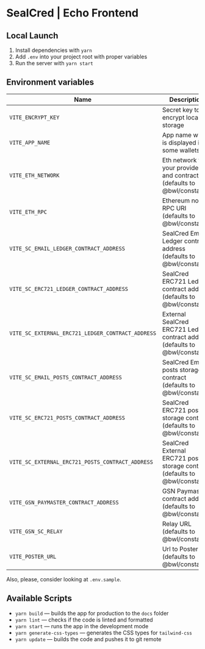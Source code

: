 # SealCred | Echo Frontend

## Local Launch

1. Install dependencies with `yarn`
2. Add `.env` into your project root with proper variables
3. Run the server with `yarn start`

## Environment variables

| Name                                              | Description                                                                   |
| ------------------------------------------------- | ----------------------------------------------------------------------------- |
| `VITE_ENCRYPT_KEY`                                | Secret key to encrypt local storage                                           |
| `VITE_APP_NAME`                                   | App name which is displayed in some wallets                                   |
| `VITE_ETH_NETWORK`                                | Eth network for your providers and contract (defaults to @bwl/constants)      |
| `VITE_ETH_RPC`                                    | Ethereum node RPC URI (defaults to @bwl/constants)                            |
| `VITE_SC_EMAIL_LEDGER_CONTRACT_ADDRESS`           | SealCred Email Ledger contract address (defaults to @bwl/constants)           |
| `VITE_SC_ERC721_LEDGER_CONTRACT_ADDRESS`          | SealCred ERC721 Ledger contract address (defaults to @bwl/constants)          |
| `VITE_SC_EXTERNAL_ERC721_LEDGER_CONTRACT_ADDRESS` | External SealCred ERC721 Ledger contract address (defaults to @bwl/constants) |
| `VITE_SC_EMAIL_POSTS_CONTRACT_ADDRESS`            | SealCred Email posts storage contract (defaults to @bwl/constants)            |
| `VITE_SC_ERC721_POSTS_CONTRACT_ADDRESS`           | SealCred ERC721 posts storage contract (defaults to @bwl/constants)           |
| `VITE_SC_EXTERNAL_ERC721_POSTS_CONTRACT_ADDRESS`  | SealCred External ERC721 posts storage contract (defaults to @bwl/constants)  |
| `VITE_GSN_PAYMASTER_CONTRACT_ADDRESS`             | GSN Paymaster contract address (defaults to @bwl/constants)                   |
| `VITE_GSN_SC_RELAY`                               | Relay URL (defaults to @bwl/constants)                                        |
| `VITE_POSTER_URL`                                 | Url to Poster (defaults to @bwl/constants)                                    |

Also, please, consider looking at `.env.sample`.

## Available Scripts

- `yarn build` — builds the app for production to the `docs` folder
- `yarn lint` — checks if the code is linted and formatted
- `yarn start` — runs the app in the development mode
- `yarn generate-css-types` — generates the CSS types for `tailwind-css`
- `yarn update` — builds the code and pushes it to git remote
